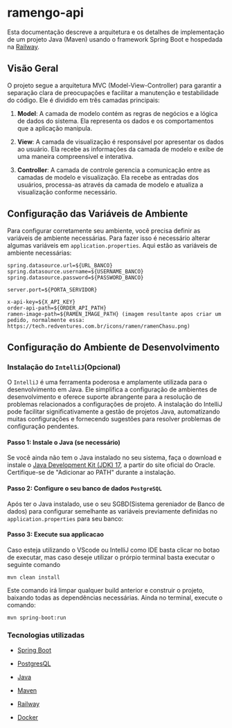 # ramengo-api

Esta documentação descreve a arquitetura e os detalhes de implementação de um projeto Java (Maven) usando o framework Spring Boot e hospedada na [Railway](https://railway.app/).

## Visão Geral

O projeto segue a arquitetura MVC (Model-View-Controller) para garantir a separação clara de preocupações e facilitar a manutenção e testabilidade do código. Ele é dividido em três camadas principais:

1. **Model**: A camada de modelo contém as regras de negócios e a lógica de dados do sistema. Ela representa os dados e os comportamentos que a aplicação manipula.

2. **View**: A camada de visualização é responsável por apresentar os dados ao usuário. Ela recebe as informações da camada de modelo e exibe de uma maneira compreensível e interativa.

3. **Controller**: A camada de controle gerencia a comunicação entre as camadas de modelo e visualização. Ela recebe as entradas dos usuários, processa-as através da camada de modelo e atualiza a visualização conforme necessário.

## Configuração das Variáveis de Ambiente

Para configurar corretamente seu ambiente, você precisa definir as variáveis de ambiente necessárias. Para fazer isso é necessário alterar algumas variáveis em `application.properties`. Aqui estão as variáveis de ambiente necessárias:

```env
spring.datasource.url=${URL_BANCO}
spring.datasource.username=${USERNAME_BANCO}
spring.datasource.password=${PASSWORD_BANCO}

server.port=${PORTA_SERVIDOR}

x-api-key=${X_API_KEY}
order-api-path=${ORDER_API_PATH}
ramen-image-path=${RAMEN_IMAGE_PATH} (imagem resultante apos criar um pedido, normalmente essa: https://tech.redventures.com.br/icons/ramen/ramenChasu.png)

```

## Configuração do Ambiente de Desenvolvimento

### Instalação do `IntelliJ`(Opcional)

O `IntelliJ` é uma ferramenta poderosa e amplamente utilizada para o desenvolvimento em Java. Ele simplifica a configuração de ambientes de desenvolvimento e oferece suporte abrangente para a resolução de problemas relacionados a configurações de projeto. A instalação do IntelliJ pode facilitar significativamente a gestão de projetos Java, automatizando muitas configurações e fornecendo sugestões para resolver problemas de configuração pendentes.

#### Passo 1: Instale o Java (se necessário)

Se você ainda não tem o Java instalado no seu sistema, faça o download e instale o [Java Development Kit (JDK) 17](https://www.oracle.com/java/technologies/downloads/#java17), a partir do site oficial do Oracle. Certifique-se de "Adicionar ao PATH" durante a instalação.

#### Passo 2: Configure o seu banco de dados `PostgreSQL`

Após ter o Java instalado, use o seu SGBD(Sistema gereniador de Banco de dados) para configurar semelhante as variáveis previamente definidas no `application.properties` para seu banco:

#### Passo 3: Execute sua applicacao

Caso esteja utilizando o VScode ou IntelliJ como IDE basta clicar no botao de executar, mas caso deseje utilizar o prórpio terminal basta executar o seguinte comando

```env
mvn clean install
```

Este comando irá limpar qualquer build anterior e construir o projeto, baixando todas as dependências necessárias. Ainda no terminal, execute o comando:

```env
mvn spring-boot:run
```

### Tecnologias utilizadas

- [Spring Boot](https://spring.io/projects/spring-boot)

- [PostgresQL](https://www.postgresql.org)

- [Java](https://www.java.com/pt-BR/)

- [Maven](https://maven.apache.org/)

- [Railway](https://railway.app/)

- [Docker](https://www.docker.com/)
